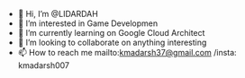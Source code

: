 - 👋 Hi, I’m @LIDARDAH
- 👀 I’m interested in Game Developmen
- 🌱 I’m currently learning on Google Cloud Architect
- 💞️ I’m looking to collaborate on anything interesting
- 📫 How to reach me mailto:kmadarsh37@gmail.com /insta: kmadarsh007

<!---
LIDARDAH/LIDARDAH is a ✨ special ✨ repository because its `README.md` (this file) appears on your GitHub profile.
You can click the Preview link to take a look at your changes.
--->
